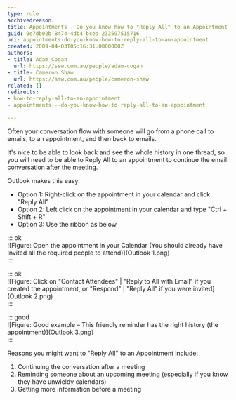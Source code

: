 ```yaml
---
type: rule
archivedreason: 
title: Appointments - Do you know how to "Reply All" to an Appointment?
guid: 0e7db02b-8474-4db4-bcea-233597515716
uri: appointments-do-you-know-how-to-reply-all-to-an-appointment
created: 2009-04-03T05:16:31.0000000Z
authors:
- title: Adam Cogan
  url: https://ssw.com.au/people/adam-cogan
- title: Cameron Shaw
  url: https://ssw.com.au/people/cameron-shaw
related: []
redirects:
- how-to-reply-all-to-an-appointment
- appointments---do-you-know-how-to-reply-all-to-an-appointment

---
```


Often your conversation flow with someone will go from a phone call to emails, to an appointment, and then back to emails.

It's nice to be able to look back and see the whole history in one thread, so you will need to be able to Reply All to an appointment to continue the email conversation after the meeting.

Outlook makes this easy:

<!--endintro-->

* Option 1: Right-click on the appointment in your calendar and click "Reply All"
* Option 2: Left click on the appointment in your calendar and type "Ctrl + Shift + R"
* Option 3: Use the ribbon as below



::: ok  
![Figure: Open the appointment in your Calendar (You should already have Invited all the required people to attend)](Outlook 1.png)  
:::


::: ok  
![Figure: Click on "Contact Attendees" | "Reply to All with Email" if you created the appointment, or "Respond" | "Reply All" if you were invited](Outlook 2.png)  
:::


::: good  
![Figure: Good example – This friendly reminder has the right history (the appointment)](Outlook 3.png)  
:::

Reasons you might want to "Reply All" to an Appointment include:

1. Continuing the conversation after a meeting
2. Reminding someone about an upcoming meeting (especially if you know they have unwieldy calendars)
3. Getting more information before a meeting

